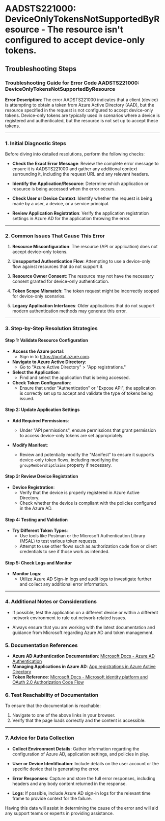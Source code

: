 
# AADSTS221000: DeviceOnlyTokensNotSupportedByResource - The resource isn't configured to accept device-only tokens.


## Troubleshooting Steps
### Troubleshooting Guide for Error Code AADSTS221000: DeviceOnlyTokensNotSupportedByResource

**Error Description**:
The error AADSTS221000 indicates that a client (device) is attempting to obtain a token from Azure Active Directory (AAD), but the resource specified in the request is not configured to accept device-only tokens. Device-only tokens are typically used in scenarios where a device is registered and authenticated, but the resource is not set up to accept these tokens.

---

### 1. Initial Diagnostic Steps

Before diving into detailed resolutions, perform the following checks:

- **Check the Exact Error Message**: Review the complete error message to ensure it is AADSTS221000 and gather any additional context surrounding it, including the request URL and any relevant headers.
  
- **Identify the Application/Resource**: Determine which application or resource is being accessed when the error occurs.

- **Check User or Device Context**: Identify whether the request is being made by a user, a device, or a service principal. 

- **Review Application Registration**: Verify the application registration settings in Azure AD for the application throwing the error.

---

### 2. Common Issues That Cause This Error

1. **Resource Misconfiguration**: The resource (API or application) does not accept device-only tokens.
  
2. **Unsupported Authentication Flow**: Attempting to use a device-only flow against resources that do not support it.

3. **Resource Owner Consent**: The resource may not have the necessary consent granted for device-only authentication.

4. **Token Scope Mismatch**: The token request might be incorrectly scoped for device-only scenarios.

5. **Legacy Application Interfaces**: Older applications that do not support modern authentication methods may generate this error.

---

### 3. Step-by-Step Resolution Strategies

#### Step 1: Validate Resource Configuration

- **Access the Azure portal**:
  - Sign in to https://portal.azure.com.
- **Navigate to Azure Active Directory**:
  - Go to "Azure Active Directory" > "App registrations."
- **Select the Application**:
  - Find and select the application that is being accessed.
- **Check Token Configuration**:
  - Ensure that under "Authentication" or "Expose API", the application is correctly set up to accept and validate the type of tokens being issued.
  
#### Step 2: Update Application Settings

- **Add Required Permissions**:
  - Under "API permissions", ensure permissions that grant permission to access device-only tokens are set appropriately.
  
- **Modify Manifest**:
  - Review and potentially modify the "Manifest" to ensure it supports device-only token flows, including modifying the `groupMembershipClaims` property if necessary.

#### Step 3: Review Device Registration

- **Device Registration**:
  - Verify that the device is properly registered in Azure Active Directory.
  - Check whether the device is compliant with the policies configured in the Azure AD.

#### Step 4: Testing and Validation

- **Try Different Token Types**:
  - Use tools like Postman or the Microsoft Authentication Library (MSAL) to test various token requests.
  - Attempt to use other flows such as authorization code flow or client credentials to see if those work as intended.

#### Step 5: Check Logs and Monitor

- **Monitor Logs**:
  - Utilize Azure AD Sign-in logs and audit logs to investigate further and collect any additional error information.

---

### 4. Additional Notes or Considerations

- If possible, test the application on a different device or within a different network environment to rule out network-related issues.

- Always ensure that you are working with the latest documentation and guidance from Microsoft regarding Azure AD and token management.

### 5. Documentation References

- **Azure AD Authentication Documentation**: [Microsoft Docs - Azure AD Authentication](https://docs.microsoft.com/en-us/azure/active-directory/develop/authentication-scenarios)
- **Managing Applications in Azure AD**: [App registrations in Azure Active Directory](https://docs.microsoft.com/en-us/azure/active-directory/develop/quickstart-register-app)
- **Token Reference**: [Microsoft Docs - Microsoft identity platform and OAuth 2.0 Authorization Code Flow](https://docs.microsoft.com/en-us/azure/active-directory/develop/v2-oauth2-auth-code-flow)

### 6. Test Reachability of Documentation

To ensure that the documentation is reachable:

1. Navigate to one of the above links in your browser.
2. Verify that the page loads correctly and the content is accessible.

---

### 7. Advice for Data Collection

- **Collect Environment Details**: Gather information regarding the configuration of Azure AD, application settings, and policies in play.

- **User or Device Identification**: Include details on the user account or the specific device that is generating the error.

- **Error Responses**: Capture and store the full error responses, including headers and any body content returned in the response.

- **Logs**: If possible, include Azure AD sign-in logs for the relevant time frame to provide context for the failure.

Having this data will assist in determining the cause of the error and will aid any support teams or experts in providing assistance.
